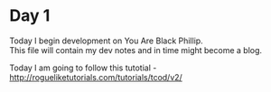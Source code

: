 # Day 1 

Today I begin development on You Are Black Phillip.  
This file will contain my dev notes and in time might become a blog.  

Today I am going to follow this tutotial - http://rogueliketutorials.com/tutorials/tcod/v2/  


